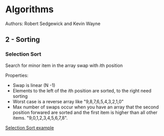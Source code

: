 # Algorithms
Authors: Robert Sedgewick and Kevin Wayne

## 2 - Sorting
### Selection Sort
Search for minor item in the array swap with *i*th position

Properties:
- Swap is linear (N -1)
- Elements to the left of the *i*th position are sorted, to the right need sorting
- Worst case is a reverse array like "9,8,7,6,5,4,3,2,1,0"
- Max number of swaps occur when you have an array that the second position forwared are sorted and the first item is higher than all other items. "9,0,1,2,3,4,5,6,7,8".

[Selection Sort example](./images/selection-example.png)
